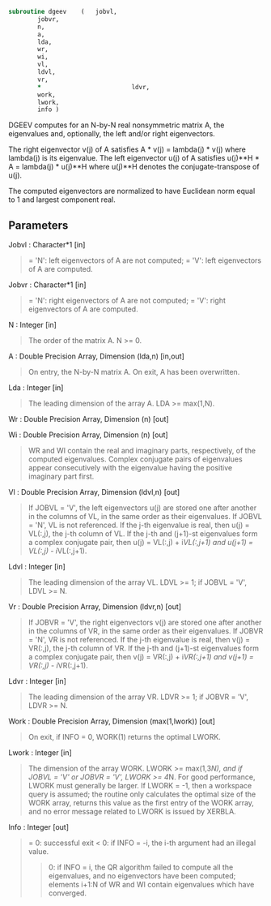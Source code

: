 ```fortran
subroutine dgeev	(	jobvl,
		jobvr,
		n,
		a,
		lda,
		wr,
		wi,
		vl,
		ldvl,
		vr,
		*                         ldvr,
		work,
		lwork,
		info )
```

 DGEEV computes for an N-by-N real nonsymmetric matrix A, the
 eigenvalues and, optionally, the left and/or right eigenvectors.

 The right eigenvector v(j) of A satisfies
                  A * v(j) = lambda(j) * v(j)
 where lambda(j) is its eigenvalue.
 The left eigenvector u(j) of A satisfies
               u(j)**H * A = lambda(j) * u(j)**H
 where u(j)**H denotes the conjugate-transpose of u(j).

 The computed eigenvectors are normalized to have Euclidean norm
 equal to 1 and largest component real.

## Parameters
Jobvl : Character*1 [in]
> = 'N': left eigenvectors of A are not computed;
> = 'V': left eigenvectors of A are computed.

Jobvr : Character*1 [in]
> = 'N': right eigenvectors of A are not computed;
> = 'V': right eigenvectors of A are computed.

N : Integer [in]
> The order of the matrix A. N >= 0.

A : Double Precision Array, Dimension (lda,n) [in,out]
> On entry, the N-by-N matrix A.
> On exit, A has been overwritten.

Lda : Integer [in]
> The leading dimension of the array A.  LDA >= max(1,N).

Wr : Double Precision Array, Dimension (n) [out]

Wi : Double Precision Array, Dimension (n) [out]
> WR and WI contain the real and imaginary parts,
> respectively, of the computed eigenvalues.  Complex
> conjugate pairs of eigenvalues appear consecutively
> with the eigenvalue having the positive imaginary part
> first.

Vl : Double Precision Array, Dimension (ldvl,n) [out]
> If JOBVL = 'V', the left eigenvectors u(j) are stored one
> after another in the columns of VL, in the same order
> as their eigenvalues.
> If JOBVL = 'N', VL is not referenced.
> If the j-th eigenvalue is real, then u(j) = VL(:,j),
> the j-th column of VL.
> If the j-th and (j+1)-st eigenvalues form a complex
> conjugate pair, then u(j) = VL(:,j) + i*VL(:,j+1) and
> u(j+1) = VL(:,j) - i*VL(:,j+1).

Ldvl : Integer [in]
> The leading dimension of the array VL.  LDVL >= 1; if
> JOBVL = 'V', LDVL >= N.

Vr : Double Precision Array, Dimension (ldvr,n) [out]
> If JOBVR = 'V', the right eigenvectors v(j) are stored one
> after another in the columns of VR, in the same order
> as their eigenvalues.
> If JOBVR = 'N', VR is not referenced.
> If the j-th eigenvalue is real, then v(j) = VR(:,j),
> the j-th column of VR.
> If the j-th and (j+1)-st eigenvalues form a complex
> conjugate pair, then v(j) = VR(:,j) + i*VR(:,j+1) and
> v(j+1) = VR(:,j) - i*VR(:,j+1).

Ldvr : Integer [in]
> The leading dimension of the array VR.  LDVR >= 1; if
> JOBVR = 'V', LDVR >= N.

Work : Double Precision Array, Dimension (max(1,lwork)) [out]
> On exit, if INFO = 0, WORK(1) returns the optimal LWORK.

Lwork : Integer [in]
> The dimension of the array WORK.  LWORK >= max(1,3*N), and
> if JOBVL = 'V' or JOBVR = 'V', LWORK >= 4*N.  For good
> performance, LWORK must generally be larger.
> If LWORK = -1, then a workspace query is assumed; the routine
> only calculates the optimal size of the WORK array, returns
> this value as the first entry of the WORK array, and no error
> message related to LWORK is issued by XERBLA.

Info : Integer [out]
> = 0:  successful exit
> < 0:  if INFO = -i, the i-th argument had an illegal value.
> > 0:  if INFO = i, the QR algorithm failed to compute all the
> eigenvalues, and no eigenvectors have been computed;
> elements i+1:N of WR and WI contain eigenvalues which
> have converged.

